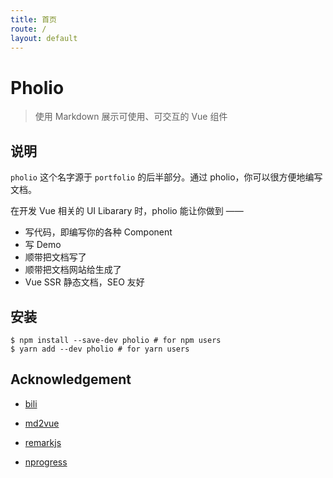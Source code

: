 ```yaml
---
title: 首页
route: /
layout: default
---
```



# Pholio

> 使用 Markdown 展示可使用、可交互的 Vue 组件

## 说明

`pholio` 这个名字源于 `portfolio` 的后半部分。通过 pholio，你可以很方便地编写文档。

在开发 Vue 相关的 UI Libarary 时，pholio 能让你做到 ——

- 写代码，即编写你的各种 Component
- 写 Demo
- 顺带把文档写了
- 顺带把文档网站给生成了
- Vue SSR 静态文档，SEO 友好

## 安装

```shell
$ npm install --save-dev pholio # for npm users
$ yarn add --dev pholio # for yarn users
```

## Acknowledgement

- [bili](https://github.com/egoist/bili)

- [md2vue](https://github.com/AngusFu/md2vue/)

- [remarkjs](https://github.com/remarkjs/)

- [nprogress](https://github.com/rstacruz/nprogress/)
